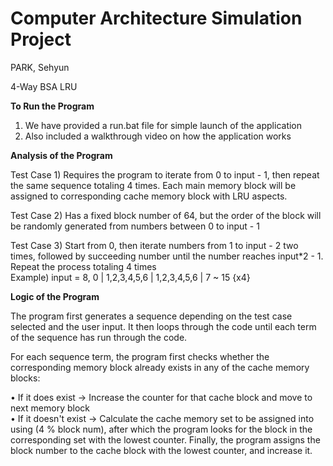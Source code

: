 # Computer Architecture Simulation Project 

PARK, Sehyun  

4-Way BSA LRU

****************To Run the Program****************    

1. We have provided a run.bat file for simple launch of the application
2. Also included a walkthrough video on how the application works  

****************Analysis of the Program****************   

Test Case 1) Requires the program to iterate from 0 to input - 1, then repeat the same sequence totaling 4 times. Each main memory block will be assigned to corresponding cache memory block with LRU aspects.  

Test Case 2) Has a fixed block number of 64, but the order of the block will be randomly generated from numbers between 0 to input - 1  

Test Case 3) Start from 0, then iterate numbers from 1 to input - 2 two times, followed by succeeding number until the number reaches input*2 - 1. Repeat the process totaling 4 times  
Example) input = 8, 0 | 1,2,3,4,5,6 | 1,2,3,4,5,6 | 7 ~ 15 {x4}  


****************Logic of the Program****************  

The program first generates a sequence depending on the test case selected and the user input. It then loops through the code until each term of the sequence has run through the code.  

For each sequence term, the program first checks whether the corresponding memory block already exists in any of the cache memory blocks:  

• If it does exist      -> Increase the counter for that cache block and move to next memory block  
• If it doesn't exist   -> Calculate the cache memory set to be assigned into using (4 % block num), after which the program looks for the block in the corresponding set with the lowest counter. Finally, the program assigns the block number to the cache block with the lowest counter, and increase it.
